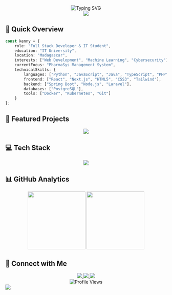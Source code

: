 <div align="center">
<img src="https://readme-typing-svg.demolab.com?font=Fira+Code&weight=600&size=35&duration=4000&pause=1000&color=2396ED&center=true&vCenter=true&random=false&width=800&lines=Welcome+to+my+Profile!+%F0%9F%91%8B;I'm+Kenny+%F0%9F%9A%80;Full+Stack+Developer+%F0%9F%92%BB;Always+Learning+%F0%9F%8C%B1" alt="Typing SVG" />
</div>

<div align="center">
  <a href="https://kenny516.github.io/kennyverse" target="_blank">
    <img src="https://img.shields.io/badge/🌐_Check_out_my_Portfolio-FF6B6B?style=for-the-badge&logoColor=white"/>
  </a>
</div>

## 🎯 Quick Overview

```typescript
const kenny = {
    role: "Full Stack Developer & IT Student",
    education: "IT University",
    location: "Madagascar",
    interests: ["Web Development", "Machine Learning", "Cybersecurity"],
    currentFocus: "PharmaSys Management System",
    technicalSkills: {
        languages: ["Python", "JavaScript", "Java", "TypeScript", "PHP"],
        frontend: ["React", "Next.js", "HTML5", "CSS3", "Tailwind"],
        backend: ["Spring Boot", "Node.js", "Laravel"],
        databases: ["PostgreSQL"],
        tools: ["Docker", "Kubernetes", "Git"]
    }
};
```

## 🚀 Featured Projects

<div align="center">
  <a href="https://github.com/kenny516/pharmasys">
    <img src="https://github-readme-stats.vercel.app/api/pin/?username=kenny516&repo=pharmasys&theme=tokyonight&bg_color=0d1117&border_color=4c8eda" />
  </a>
  <!-- Add more featured projects as needed -->
</div>

## 💻 Tech Stack

<div align="center">
  <img src="https://skillicons.dev/icons?i=python,java,spring,postgresql,javascript,nodejs,react,nextjs,html,css,tailwind,php,laravel,docker,kubernetes,git,github,vscode,idea,linux&theme=dark" />
</div>

## 📊 GitHub Analytics

<div align="center">
  <img height="180em" src="https://github-readme-stats.vercel.app/api?username=kenny516&show_icons=true&theme=tokyonight&border_radius=20&bg_color=0d1117&border_color=4c8eda" />
  <img height="180em" src="https://github-readme-stats.vercel.app/api/top-langs/?username=kenny516&layout=compact&theme=tokyonight&border_radius=20&bg_color=0d1117&border_color=4c8eda" />
</div>

## 🤝 Connect with Me

<div align="center">
  <a href="https://www.linkedin.com/in/andriantsirafy-chan-kenny-69827430a/">
    <img src="https://img.shields.io/badge/LinkedIn-0077B5?style=for-the-badge&logo=linkedin&logoColor=white"/>
  </a>
  <a href="https://www.facebook.com/chankenny.andriantsirafy.9">
    <img src="https://img.shields.io/badge/Facebook-1877F2?style=for-the-badge&logo=facebook&logoColor=white"/>
  </a>
  <a href="https://www.tiktok.com/@chankennyy">
    <img src="https://img.shields.io/badge/TikTok-000000?style=for-the-badge&logo=tiktok&logoColor=white"/>
  </a>
</div>

<div align="center">
  <img src="https://komarev.com/ghpvc/?username=kenny516&color=2396ed&style=for-the-badge" alt="Profile Views"/>
</div>

<img src="https://raw.githubusercontent.com/Trilokia/Trilokia/379277808c61ef204768a61bbc5d25bc7798ccf1/bottom_header.svg" />
